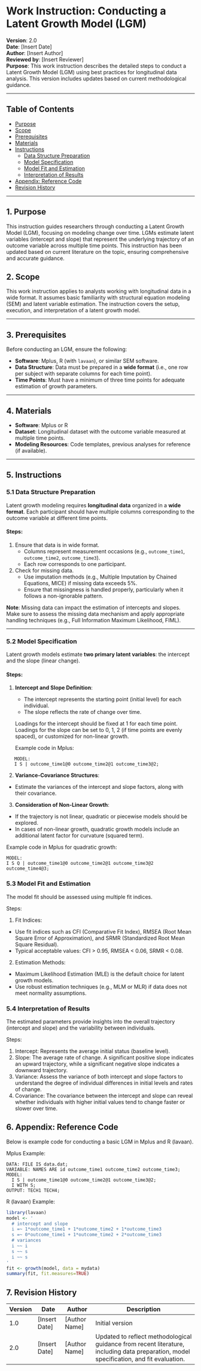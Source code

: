 # Work Instruction: Conducting a Latent Growth Model (LGM)

**Version**: 2.0  
**Date**: [Insert Date]  
**Author**: [Insert Author]  
**Reviewed by**: [Insert Reviewer]  
**Purpose**: This work instruction describes the detailed steps to conduct a Latent Growth Model (LGM) using best practices for longitudinal data analysis. This version includes updates based on current methodological guidance.

---

<h2>Table of Contents</h2>
<nav id="TableOfContents">
<ul>
  <li><a href="#purpose">Purpose</a></li>
  <li><a href="#scope">Scope</a></li>
  <li><a href="#prerequisites">Prerequisites</a></li>
  <li><a href="#materials">Materials</a></li>
  <li><a href="#instructions">Instructions</a>
      <ul>
          <li><a href="#data-structure-preparation">Data Structure Preparation</a></li>
          <li><a href="#model-specification">Model Specification</a></li>
          <li><a href="#model-fit-and-estimation">Model Fit and Estimation</a></li>
          <li><a href="#interpretation-of-results">Interpretation of Results</a></li>
      </ul>
  </li>
  <li><a href="#appendix">Appendix: Reference Code</a></li>
  <li><a href="#revision-history">Revision History</a></li>
</ul>
</nav>

---

<h2 id="purpose">1. Purpose</h2>

This instruction guides researchers through conducting a Latent Growth Model (LGM), focusing on modeling change over time. LGMs estimate latent variables (intercept and slope) that represent the underlying trajectory of an outcome variable across multiple time points. This instruction has been updated based on current literature on the topic, ensuring comprehensive and accurate guidance.

<h2 id="scope">2. Scope</h2>

This work instruction applies to analysts working with longitudinal data in a wide format. It assumes basic familiarity with structural equation modeling (SEM) and latent variable estimation. The instruction covers the setup, execution, and interpretation of a latent growth model.

---

<h2 id="prerequisites">3. Prerequisites</h2>

Before conducting an LGM, ensure the following:
- **Software**: Mplus, R (with `lavaan`), or similar SEM software.
- **Data Structure**: Data must be prepared in a **wide format** (i.e., one row per subject with separate columns for each time point).
- **Time Points**: Must have a minimum of three time points for adequate estimation of growth parameters.

---

<h2 id="materials">4. Materials</h2>

- **Software**: Mplus or R
- **Dataset**: Longitudinal dataset with the outcome variable measured at multiple time points.
- **Modeling Resources**: Code templates, previous analyses for reference (if available).

---

<h2 id="instructions">5. Instructions</h2>

<h3 id="data-structure-preparation">5.1 Data Structure Preparation</h3>

Latent growth modeling requires **longitudinal data** organized in a **wide format**. Each participant should have multiple columns corresponding to the outcome variable at different time points.

#### Steps:
1. Ensure that data is in wide format.
   - Columns represent measurement occasions (e.g., `outcome_time1`, `outcome_time2`, `outcome_time3`).
   - Each row corresponds to one participant.
2. Check for missing data.
   - Use imputation methods (e.g., Multiple Imputation by Chained Equations, MICE) if missing data exceeds 5%.
   - Ensure that missingness is handled properly, particularly when it follows a non-ignorable pattern.
   
**Note**: Missing data can impact the estimation of intercepts and slopes. Make sure to assess the missing data mechanism and apply appropriate handling techniques (e.g., Full Information Maximum Likelihood, FIML).

---

<h3 id="model-specification">5.2 Model Specification</h3>

Latent growth models estimate **two primary latent variables**: the intercept and the slope (linear change). 

#### Steps:
1. **Intercept and Slope Definition**:
   - The intercept represents the starting point (initial level) for each individual.
   - The slope reflects the rate of change over time.
   
   Loadings for the intercept should be fixed at 1 for each time point. Loadings for the slope can be set to 0, 1, 2 (if time points are evenly spaced), or customized for non-linear growth.

   Example code in Mplus:

```mplus
   MODEL:
   I S | outcome_time1@0 outcome_time2@1 outcome_time3@2;
```

2.	**Variance-Covariance Structures**:
- Estimate the variances of the intercept and slope factors, along with their covariance.
	
3.	**Consideration of Non-Linear Growth**:
- If the trajectory is not linear, quadratic or piecewise models should be explored.
- In cases of non-linear growth, quadratic growth models include an additional latent factor for curvature (squared term).

Example code in Mplus for quadratic growth:

```mplus
MODEL:
I S Q | outcome_time1@0 outcome_time2@1 outcome_time3@2 outcome_time4@3;
```

<h3 id="model-fit-and-estimation">5.3 Model Fit and Estimation</h3>

The model fit should be assessed using multiple fit indices.

Steps:

1.	Fit Indices:
- Use fit indices such as CFI (Comparative Fit Index), RMSEA (Root Mean Square Error of Approximation), and SRMR (Standardized Root Mean Square Residual).
- Typical acceptable values: CFI > 0.95, RMSEA < 0.06, SRMR < 0.08.

2.	Estimation Methods:
- Maximum Likelihood Estimation (MLE) is the default choice for latent growth models.
- Use robust estimation techniques (e.g., MLM or MLR) if data does not meet normality assumptions.

<h3 id="interpretation-of-results">5.4 Interpretation of Results</h3>

The estimated parameters provide insights into the overall trajectory (intercept and slope) and the variability between individuals.

Steps:

1.	Intercept: Represents the average initial status (baseline level).
2.	Slope: The average rate of change. A significant positive slope indicates an upward trajectory, while a significant negative slope indicates a downward trajectory.
3.	Variance: Assess the variance of both intercept and slope factors to understand the degree of individual differences in initial levels and rates of change.
4.	Covariance: The covariance between the intercept and slope can reveal whether individuals with higher initial values tend to change faster or slower over time.

<h2 id="appendix">6. Appendix: Reference Code</h2>

Below is example code for conducting a basic LGM in Mplus and R (lavaan).

Mplus Example:

```mplus
DATA: FILE IS data.dat;
VARIABLE: NAMES ARE id outcome_time1 outcome_time2 outcome_time3;
MODEL:
  I S | outcome_time1@0 outcome_time2@1 outcome_time3@2;
  I WITH S;
OUTPUT: TECH1 TECH4;
```

R (lavaan) Example:

```r
library(lavaan)
model <- '
  # intercept and slope
  i =~ 1*outcome_time1 + 1*outcome_time2 + 1*outcome_time3
  s =~ 0*outcome_time1 + 1*outcome_time2 + 2*outcome_time3
  # variances
  i ~~ i
  s ~~ s
  i ~~ s
'
fit <- growth(model, data = mydata)
summary(fit, fit.measures=TRUE)
```

<h2 id="revision-history">7. Revision History</h2>

| Version | Date         | Author        | Description                                                                                              |
|---------|--------------|---------------|----------------------------------------------------------------------------------------------------------|
| 1.0     | [Insert Date] | [Author Name] | Initial version                                                                                           |
| 2.0     | [Insert Date] | [Author Name] | Updated to reflect methodological guidance from recent literature, including data preparation, model specification, and fit evaluation. |
